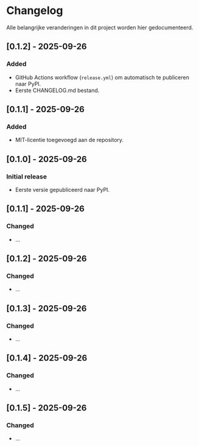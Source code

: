 # Changelog

Alle belangrijke veranderingen in dit project worden hier gedocumenteerd.

## [0.1.2] - 2025-09-26
### Added
- GitHub Actions workflow (`release.yml`) om automatisch te publiceren naar PyPI.
- Eerste CHANGELOG.md bestand.

## [0.1.1] - 2025-09-26
### Added
- MIT-licentie toegevoegd aan de repository.

## [0.1.0] - 2025-09-26
### Initial release
- Eerste versie gepubliceerd naar PyPI.
## [0.1.1] - 2025-09-26
### Changed
- ...
## [0.1.2] - 2025-09-26
### Changed
- ...
## [0.1.3] - 2025-09-26
### Changed
- ...
## [0.1.4] - 2025-09-26
### Changed
- ...
## [0.1.5] - 2025-09-26
### Changed
- ...

